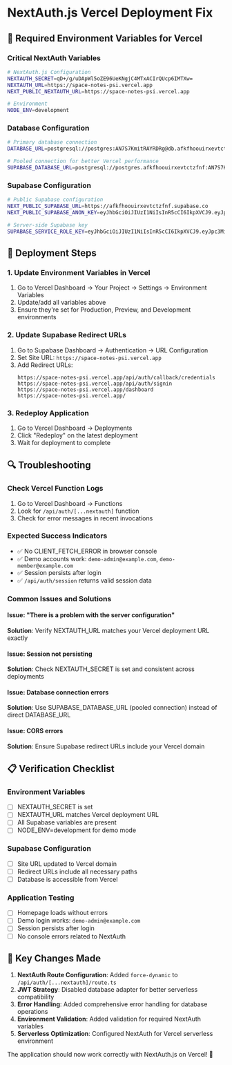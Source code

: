 # NextAuth.js Vercel Deployment Fix

## 🔧 Required Environment Variables for Vercel

### **Critical NextAuth Variables**
```bash
# NextAuth.js Configuration
NEXTAUTH_SECRET=qD+/g/uDApWl5oZE96UeKNgjC4MTxACIrQUcp6IMTXw=
NEXTAUTH_URL=https://space-notes-psi.vercel.app
NEXT_PUBLIC_NEXTAUTH_URL=https://space-notes-psi.vercel.app

# Environment
NODE_ENV=development
```

### **Database Configuration**
```bash
# Primary database connection
DATABASE_URL=postgresql://postgres:AN7S7KmitRAYRDRg@db.afkfhoouirxevtctzfnf.supabase.co:5432/postgres

# Pooled connection for better Vercel performance
SUPABASE_DATABASE_URL=postgresql://postgres.afkfhoouirxevtctzfnf:AN7S7KmitRAYRDRg@aws-1-ap-southeast-1.pooler.supabase.com:6543/postgres
```

### **Supabase Configuration**
```bash
# Public Supabase configuration
NEXT_PUBLIC_SUPABASE_URL=https://afkfhoouirxevtctzfnf.supabase.co
NEXT_PUBLIC_SUPABASE_ANON_KEY=eyJhbGciOiJIUzI1NiIsInR5cCI6IkpXVCJ9.eyJpc3MiOiJzdXBhYmFzZSIsInJlZiI6ImFma2Zob291aXJ4ZXZ0Y3R6Zm5mIiwicm9sZSI6ImFub24iLCJpYXQiOjE3NTg4OTcwNjcsImV4cCI6MjA3NDQ3MzA2N30.IK3-B3qTug6oH79AAE5n4hjM4nQsguAiVoKHvEDVt4Y

# Server-side Supabase key
SUPABASE_SERVICE_ROLE_KEY=eyJhbGciOiJIUzI1NiIsInR5cCI6IkpXVCJ9.eyJpc3MiOiJzdXBhYmFzZSIsInJlZiI6ImFma2Zob291aXJ4ZXZ0Y3R6Zm5mIiwicm9sZSI6InNlcnZpY2Vfcm9sZSIsImlhdCI6MTc1ODg5NzA2NywiZXhwIjoyMDc0NDczMDY3fQ.Y977fHzc7M9zr538VBs4Z05APga1nLzvuMr9NdDOyFg
```

## 🚀 Deployment Steps

### **1. Update Environment Variables in Vercel**
1. Go to Vercel Dashboard → Your Project → Settings → Environment Variables
2. Update/add all variables above
3. Ensure they're set for Production, Preview, and Development environments

### **2. Update Supabase Redirect URLs**
1. Go to Supabase Dashboard → Authentication → URL Configuration
2. Set Site URL: `https://space-notes-psi.vercel.app`
3. Add Redirect URLs:
   ```
   https://space-notes-psi.vercel.app/api/auth/callback/credentials
   https://space-notes-psi.vercel.app/api/auth/signin
   https://space-notes-psi.vercel.app/dashboard
   https://space-notes-psi.vercel.app/
   ```

### **3. Redeploy Application**
1. Go to Vercel Dashboard → Deployments
2. Click "Redeploy" on the latest deployment
3. Wait for deployment to complete

## 🔍 Troubleshooting

### **Check Vercel Function Logs**
1. Go to Vercel Dashboard → Functions
2. Look for `/api/auth/[...nextauth]` function
3. Check for error messages in recent invocations

### **Expected Success Indicators**
- ✅ No CLIENT_FETCH_ERROR in browser console
- ✅ Demo accounts work: `demo-admin@example.com`, `demo-member@example.com`
- ✅ Session persists after login
- ✅ `/api/auth/session` returns valid session data

### **Common Issues and Solutions**

#### **Issue: "There is a problem with the server configuration"**
**Solution**: Verify NEXTAUTH_URL matches your Vercel deployment URL exactly

#### **Issue: Session not persisting**
**Solution**: Check NEXTAUTH_SECRET is set and consistent across deployments

#### **Issue: Database connection errors**
**Solution**: Use SUPABASE_DATABASE_URL (pooled connection) instead of direct DATABASE_URL

#### **Issue: CORS errors**
**Solution**: Ensure Supabase redirect URLs include your Vercel domain

## 📋 Verification Checklist

### **Environment Variables**
- [ ] NEXTAUTH_SECRET is set
- [ ] NEXTAUTH_URL matches Vercel deployment URL
- [ ] All Supabase variables are present
- [ ] NODE_ENV=development for demo mode

### **Supabase Configuration**
- [ ] Site URL updated to Vercel domain
- [ ] Redirect URLs include all necessary paths
- [ ] Database is accessible from Vercel

### **Application Testing**
- [ ] Homepage loads without errors
- [ ] Demo login works: `demo-admin@example.com`
- [ ] Session persists after login
- [ ] No console errors related to NextAuth

## 🎯 Key Changes Made

1. **NextAuth Route Configuration**: Added `force-dynamic` to `/api/auth/[...nextauth]/route.ts`
2. **JWT Strategy**: Disabled database adapter for better serverless compatibility
3. **Error Handling**: Added comprehensive error handling for database operations
4. **Environment Validation**: Added validation for required NextAuth variables
5. **Serverless Optimization**: Configured NextAuth for Vercel serverless environment

The application should now work correctly with NextAuth.js on Vercel! 🎉
